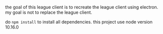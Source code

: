 the goal of this league client is to recreate the league client using electron. my goal is not to replace the league client.


do `npm install` to install all dependencies. this project use node version 10.16.0 